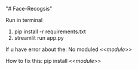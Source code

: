 "# Face-Recogsis" 

Run in terminal
1. pip install -r requirements.txt
2. streamlit run app.py
   
If u have error about the: No moduled <<$module$>>

How to fix this: pip install <<$module$>>
